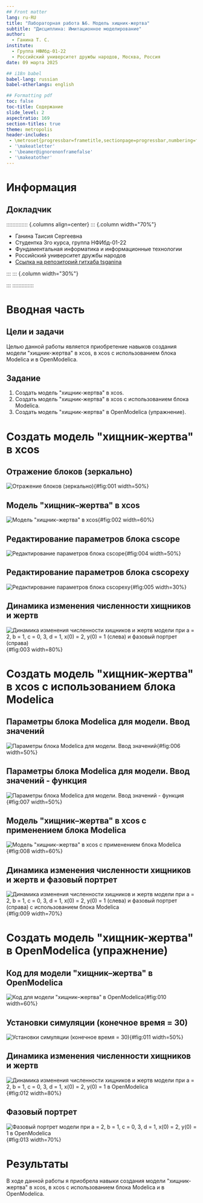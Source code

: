 ```yaml
---
## Front matter
lang: ru-RU
title: "Лабораторная работа №6. Модель хищник-жертва"
subtitle: "Дисциплина: Имитационное моделирование"
author:
  - Ганина Т. С.
institute:
  - Группа НФИбд-01-22
  - Российский университет дружбы народов, Москва, Россия
date: 09 марта 2025

## i18n babel
babel-lang: russian
babel-otherlangs: english

## Formatting pdf
toc: false
toc-title: Содержание
slide_level: 2
aspectratio: 169
section-titles: true
theme: metropolis
header-includes:
 - \metroset{progressbar=frametitle,sectionpage=progressbar,numbering=fraction}
 - '\makeatletter'
 - '\beamer@ignorenonframefalse'
 - '\makeatother'
---
```


# Информация

## Докладчик

:::::::::::::: {.columns align=center}
::: {.column width="70%"}

  * Ганина Таисия Сергеевна
  * Студентка 3го курса, группа НФИбд-01-22
  * Фундаментальная информатика и информационные технологии
  * Российский университет дружбы народов
  * [Ссылка на репозиторий гитхаба tsganina](https://github.com/tsganina/study_2024-2025_simmod)

:::
::: {.column width="30%"}

:::
::::::::::::::

# Вводная часть

## Цели и задачи

Целью данной работы является приобретение навыков создания модели "хищник-жертва" в xcos, в xcos с использованием блока Modelica и в OpenModelica.

## Задание

1. Создать модель "хищник-жертва" в xcos.
2. Создать модель "хищник-жертва" в xcos с использованием блока Modelica.
3. Создать модель "хищник-жертва" в OpenModelica (упражнение).

# Создать модель "хищник-жертва" в xcos

## Отражение блоков (зеркально)

![Отражение блоков (зеркально)](image/1.png){#fig:001 width=50%}

## Модель "хищник–жертва" в xcos

![Модель "хищник–жертва" в xcos](image/2.png){#fig:002 width=60%}

## Редактирование параметров блока cscope

![Редактирование параметров блока cscope](image/cscope.png){#fig:004 width=50%}

## Редактирование параметров блока cscopexy

![Редактирование параметров блока cscopexy](image/cscopexy.png){#fig:005 width=30%}

## Динамика изменения численности хищников и жертв

![Динамика изменения численности хищников и жертв модели при a = 2, b = 1, c = 0, 3, d = 1, x(0) = 2, y(0) = 1 (слева) и фазовый портрет (справа)](image/3.png){#fig:003 width=80%}


# Создать модель "хищник-жертва" в xcos с использованием блока Modelica

## Параметры блока Modelica для модели. Ввод значений

![Параметры блока Modelica для модели. Ввод значений](image/5.png){#fig:006 width=50%}

## Параметры блока Modelica для модели. Ввод значений - функция

![Параметры блока Modelica для модели. Ввод значений - функция](image/4.png){#fig:007 width=50%}

## Модель "хищник–жертва" в xcos с применением блока Modelica

![Модель "хищник–жертва" в xcos с применением блока Modelica](image/6.png){#fig:008 width=60%}

## Динамика изменения численности хищников и жертв и фазовый портрет

![Динамика изменения численности хищников и жертв модели при a = 2, b = 1, c = 0, 3, d = 1, x(0) = 2, y(0) = 1 (слева) и фазовый портрет (справа) с использованием блока Modelica](image/7.png){#fig:009 width=70%}

# Создать модель "хищник-жертва" в OpenModelica (упражнение)

## Код для модели "хищник–жертва" в OpenModelica

![Код для модели "хищник–жертва" в OpenModelica](image/8.png){#fig:010 width=60%}

## Установки симуляции (конечное время = 30)

![Установки симуляции (конечное время = 30)](image/9.png){#fig:011 width=50%}

## Динамика изменения численности хищников и жертв

![Динамика изменения численности хищников и жертв модели при a = 2, b = 1, c = 0, 3, d = 1, x(0) = 2, y(0) = 1 в OpenModelica](image/10.png){#fig:012 width=80%}

## Фазовый портрет

![Фазовый портрет модели при a = 2, b = 1, c = 0, 3, d = 1, x(0) = 2, y(0) = 1 в OpenModelica](image/11.png){#fig:013 width=70%}


# Результаты

В ходе данной работы я приобрела навыки создания модели "хищник-жертва" в xcos, в xcos с использованием блока Modelica и в OpenModelica.

